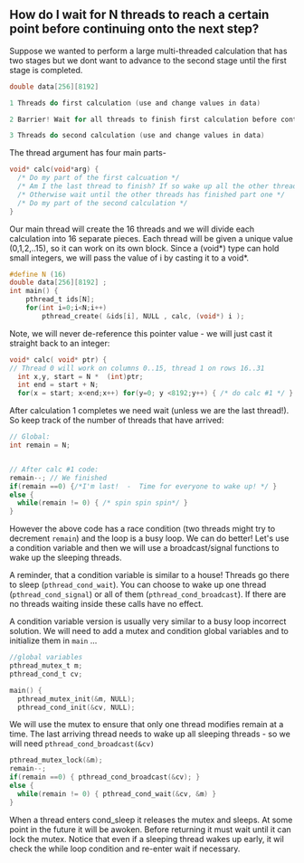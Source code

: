 ## How do I wait for N threads to reach a certain point before continuing onto the next step?

Suppose we wanted to perform a large multi-threaded calculation that has two stages but we dont want to advance to the second stage until the first stage is completed.
```C
double data[256][8192]

1 Threads do first calculation (use and change values in data)

2 Barrier! Wait for all threads to finish first calculation before continuing

3 Threads do second calculation (use and change values in data)
```

The thread argument has four main parts-
```C
void* calc(void*arg) {
  /* Do my part of the first calcuation */
  /* Am I the last thread to finish? If so wake up all the other threads! */
  /* Otherwise wait until the other threads has finished part one */
  /* Do my part of the second calculation */
}
```

Our main thread will create the 16 threads and we will divide each calculation into 16 separate pieces.  Each thread will be given a unique value (0,1,2,..15), so it can work on its own block.
Since a (void*) type can hold small integers, we will pass the value of i by casting it to a void*. 
```C
#define N (16)
double data[256][8192] ;
int main() {
    pthread_t ids[N];
    for(int i=0;i<N;i++)  
        pthread_create( &ids[i], NULL , calc, (void*) i );
```
  
Note, we will never de-reference this pointer value - we will just cast it straight back to an integer:
```C
void* calc( void* ptr) {
// Thread 0 will work on columns 0..15, thread 1 on rows 16..31
  int x,y, start = N *  (int)ptr;
  int end = start + N; 
  for(x = start; x<end;x++) for(y=0; y <8192;y++) { /* do calc #1 */ }
```

After calculation 1 completes we need wait (unless we are the last thread!).
So keep track of the number of threads that have arrived:
```C
// Global: 
int remain = N;


// After calc #1 code:
remain--; // We finished
if(remain ==0) {/*I'm last!  -  Time for everyone to wake up! */ }
else {
  while(remain != 0) { /* spin spin spin*/ }
}
```
However the above code has a race condition (two threads might try to decrement `remain`) and the loop is a busy loop. We can do better! Let's use a condition variable and then we will use a broadcast/signal functions to wake up the sleeping threads.

A reminder, that a condition variable is similar to a house! Threads go there to sleep (`pthread_cond_wait`). You can choose to wake up one thread (`pthread_cond_signal`) or all of them (`pthread_cond_broadcast`).  If there are no threads waiting inside these calls have no effect.

A condition variable version is usually very similar to a busy loop incorrect solution. We will need to add a mutex and condition global variables and to initialize them in `main` ...

```C
//global variables
pthread_mutex_t m;
pthread_cond_t cv;

main() {
  pthread_mutex_init(&m, NULL);
  pthread_cond_init(&cv, NULL);
```

We will use the mutex to ensure that only one thread modifies remain at a time.
The last arriving thread needs to wake up all sleeping threads - so we will need `pthread_cond_broadcast(&cv)`

```C
pthread_mutex_lock(&m);
remain--; 
if(remain ==0) { pthread_cond_broadcast(&cv); }
else {
  while(remain != 0) { pthread_cond_wait(&cv, &m) }
}
```
When a thread enters cond_sleep it releases the mutex and sleeps. At some point in the future it will be awoken. Before returning it must wait until it can lock the mutex. Notice that even if a sleeping thread wakes up early, it wil check the while loop condition and re-enter wait if necessary.

